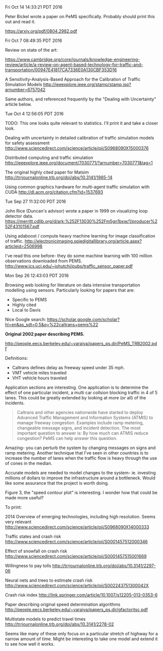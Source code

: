 Fri Oct 14 14:33:21 PDT 2016

Peter Bickel wrote a paper on PeMS specifically. Probably should print this
out and read it.

https://arxiv.org/pdf/0804.2982.pdf

Fri Oct  7 08:49:35 PDT 2016

Review on state of the art:

https://www.cambridge.org/core/journals/knowledge-engineering-review/article/a-review-on-agent-based-technology-for-traffic-and-transportation/00947E41817CA7336E0A130CBF353D16

A Sensitivity-Analysis-Based Approach for the
Calibration of Traffic Simulation Models
http://ieeexplore.ieee.org/stamp/stamp.jsp?arnumber=6757042

Same authors, and referenced frequently by the "Dealing with Uncertainty" article below.

Tue Oct  4 12:56:05 PDT 2016

TODO: This one looks quite relevant to statistics. I'll print it and take a
closer look.

Dealing with uncertainty in detailed calibration of traffic simulation
models for safety assessment
http://www.sciencedirect.com/science/article/pii/S0968090X15000376

Distributed computing and traffic simulation
http://ieeexplore.ieee.org/document/7030771/?arnumber=7030771&tag=1

The original highly cited paper for Matsim 
http://trrjournalonline.trb.org/doi/abs/10.3141/1985-14

Using common graphics hardware for multi-agent traffic simulation with CUDA
http://dl.acm.org/citation.cfm?id=1537693



Tue Sep 27 11:32:00 PDT 2016

John Rice (Duncan's advisor) wrote a paper in 1999 on visualizing loop
detector data.
https://merritt.cdlib.org/d/ark:%252F13030%252Fm5gn1bxw/1/producer%252F43101567.pdf

Using adaboost / compute heavy machine learning for image classification of
traffic.
http://electronicimaging.spiedigitallibrary.org/article.aspx?articleid=2506998

I've read this one before- they do some machine learning with 100 million
observations downloaded from PEMS.
http://www.ics.uci.edu/~johutchi/pubs/traffic_sensor_paper.pdf

Mon Sep 26 12:43:03 PDT 2016

Browsing web looking for literature on data intensive transportation
modelling using sensors. Particularly looking for papers that are:

- Specific to PEMS
- Highly cited
- Local to Davis

Nice Google search:
https://scholar.google.com/scholar?hl=en&as_sdt=0,5&q=%22caltrans+pems%22

__Original 2002 paper describing PEMS.__

http://people.eecs.berkeley.edu/~varaiya/papers_ps.dir/PeMS_TRB2002.pdf

Definitions:
- Caltrans defines delay as freeway speed under 35 mph.
- VMT vehicle miles traveled
- VHT vehicle hours traveled

Application sections are interesting. One application is to determine the
effect of one particular incident, a multi car collsion blocking traffic in
4 of 5 lanes.  This could be greatly extended
by looking at more (or all) of the incidents.

> Caltrans and other agencies nationwide have started to deploy Advanced Traffic
> Management and Information Systems (ATMIS) to manage freeway congestion. Examples
> include ramp metering, changeable message signs, and incident detection. The most
> important question to answer is: By how much can ATMIS reduce congestion? PeMS can
> help answer this question. 

Amazing- you can perturb the system by changing messages on signs and ramp
metering. Another technique that I've seen in other countries is to
increase the number of lanes when the traffic flow is heavy through the use
of cones in the median.

Accurate models are needed to model changes to the system- ie. investing
millions of dollars to improve the infrastructure around a bottleneck.
Would like some assurance that the project is worth doing.

Figure 3, the "speed contour plot" is interesting. I wonder how that could
be made more useful?


To print:

2014 Overview of emerging technologies, including high resolution. Seems
very relevant
http://www.sciencedirect.com/science/article/pii/S0968090X14000333

Traffic states and crash risk
http://www.sciencedirect.com/science/article/pii/S0001457512000346

Effect of snowfall on crash risk
http://www.sciencedirect.com/science/article/pii/S0001457515001669

Willingness to pay tolls
http://trrjournalonline.trb.org/doi/abs/10.3141/2297-06

Neural nets and trees to estimate crash risk
http://www.sciencedirect.com/science/article/pii/S002243751300042X

Crash risk index
http://link.springer.com/article/10.1007/s12205-013-0353-6

Paper describing original speed determination algorithms
http://people.eecs.berkeley.edu/~varaiya/papers_ps.dir/gfactoritsc.pdf

Multistate models to predict travel times
http://trrjournalonline.trb.org/doi/abs/10.3141/2278-02

Seems like many of these only focus on a particular stretch of highway for
a narrow amount of time. Might be interesting to take one model and extend
it to see how well it works.
